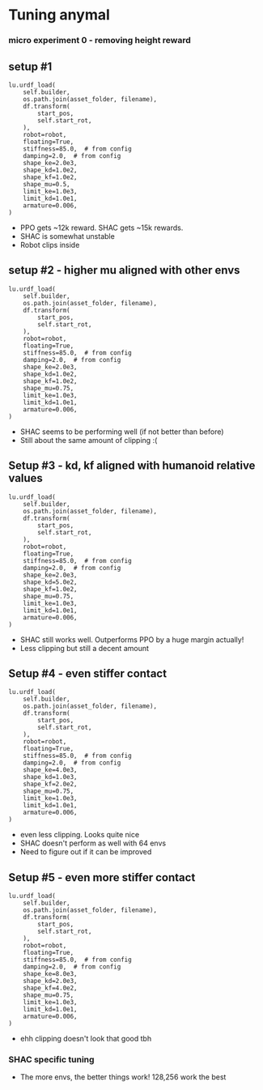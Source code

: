 # Tuning anymal

### micro experiment 0 - removing height reward



## setup #1
```
lu.urdf_load(
    self.builder,
    os.path.join(asset_folder, filename),
    df.transform(
        start_pos,
        self.start_rot,
    ),
    robot=robot,
    floating=True,
    stiffness=85.0,  # from config
    damping=2.0,  # from config
    shape_ke=2.0e3,
    shape_kd=1.0e2,
    shape_kf=1.0e2,
    shape_mu=0.5,
    limit_ke=1.0e3,
    limit_kd=1.0e1,
    armature=0.006,
)
```

- PPO gets ~12k reward. SHAC gets ~15k rewards.
- SHAC is somewhat unstable
- Robot clips inside


## setup #2 - higher mu aligned with other envs

```
lu.urdf_load(
    self.builder,
    os.path.join(asset_folder, filename),
    df.transform(
        start_pos,
        self.start_rot,
    ),
    robot=robot,
    floating=True,
    stiffness=85.0,  # from config
    damping=2.0,  # from config
    shape_ke=2.0e3,
    shape_kd=1.0e2,
    shape_kf=1.0e2,
    shape_mu=0.75,
    limit_ke=1.0e3,
    limit_kd=1.0e1,
    armature=0.006,
)
```

- SHAC seems to be performing well (if not better than before)
- Still about the same amount of clipping :(

## Setup #3 - kd, kf aligned with humanoid relative values

```
lu.urdf_load(
    self.builder,
    os.path.join(asset_folder, filename),
    df.transform(
        start_pos,
        self.start_rot,
    ),
    robot=robot,
    floating=True,
    stiffness=85.0,  # from config
    damping=2.0,  # from config
    shape_ke=2.0e3,
    shape_kd=5.0e2,
    shape_kf=1.0e2,
    shape_mu=0.75,
    limit_ke=1.0e3,
    limit_kd=1.0e1,
    armature=0.006,
)
```

- SHAC still works well. Outperforms PPO by a huge margin actually!
- Less clipping but still a decent amount

## Setup #4 - even stiffer contact

```
lu.urdf_load(
    self.builder,
    os.path.join(asset_folder, filename),
    df.transform(
        start_pos,
        self.start_rot,
    ),
    robot=robot,
    floating=True,
    stiffness=85.0,  # from config
    damping=2.0,  # from config
    shape_ke=4.0e3,
    shape_kd=1.0e3,
    shape_kf=2.0e2,
    shape_mu=0.75,
    limit_ke=1.0e3,
    limit_kd=1.0e1,
    armature=0.006,
)
```

- even less clipping. Looks quite nice
- SHAC doesn't perform as well with 64 envs
- Need to figure out if it can be improved

## Setup #5 - even more stiffer contact

```
lu.urdf_load(
    self.builder,
    os.path.join(asset_folder, filename),
    df.transform(
        start_pos,
        self.start_rot,
    ),
    robot=robot,
    floating=True,
    stiffness=85.0,  # from config
    damping=2.0,  # from config
    shape_ke=8.0e3,
    shape_kd=2.0e3,
    shape_kf=4.0e2,
    shape_mu=0.75,
    limit_ke=1.0e3,
    limit_kd=1.0e1,
    armature=0.006,
)
```
- ehh clipping doesn't look that good tbh

### SHAC specific tuning
- The more envs, the better things work! 128,256 work the best